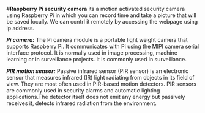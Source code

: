 #**Raspberry Pi security camera** 
its a motion activated security camera using Raspberry Pi in which you can record time and take a picture that will be saved locally. We can contrl it remotely by accessing the webpage using ip address.

***Pi camera:***
The Pi camera module is a portable light weight camera that supports Raspberry Pi. It communicates with Pi using the MIPI camera serial interface protocol. It is normally used in image processing, machine learning or in surveillance projects. It is commonly used in surveillance.

***PIR motion sensor:***
Passive infrared sensor (PIR sensor) is an electronic sensor that measures infrared (IR) light radiating from objects in its field of view. They are most often used in PIR-based motion detectors. PIR sensors are commonly used in security alarms and automatic lighting applications.The detector itself does not emit any energy but passively receives it, detects infrared radiation from the environment.
